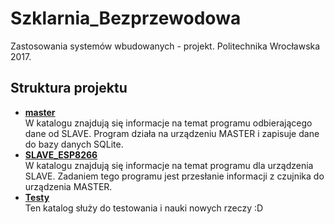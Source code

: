 # Szklarnia_Bezprzewodowa
Zastosowania systemów wbudowanych - projekt. Politechnika Wrocławska 2017.

## Struktura projektu
* **[master](master)**  
W katalogu znajdują się informacje na temat programu odbierającego dane od SLAVE. Program działa na urządzeniu MASTER i zapisuje dane do bazy danych SQLite.
* **[SLAVE_ESP8266](SLAVE_ESP8266)**  
W katalogu znajdują się informacje na temat programu dla urządzenia SLAVE. Zadaniem tego programu jest przesłanie informacji z czujnika do urządzenia MASTER.  
* **[Testy](Testy)**  
Ten katalog służy do testowania i nauki nowych rzeczy :D